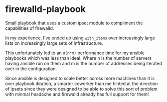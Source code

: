 # firewalld-playbook #

Small playbook that uses a custom ipset module to compliment the capabilities
of firewalld.

In my experience, I've ended up using `with_items` over increasingly large
lists on increasingly large sets of infrastructure.

This unfortunately led to an `O(n*m)` performance time for my ansible playbooks
which was less than ideal. Where n is the number of servers having ansible
run on them and m is the number of addresses being iterated over in the
configuration.

Since ansible is designed to scale better across more machines than it is over
playbook diration, a smarter coworker than me hinted at the direction of ipsets
since they were designed to be able to solve this sort of problem with minmal
headache and firewalld already has full support for them!
